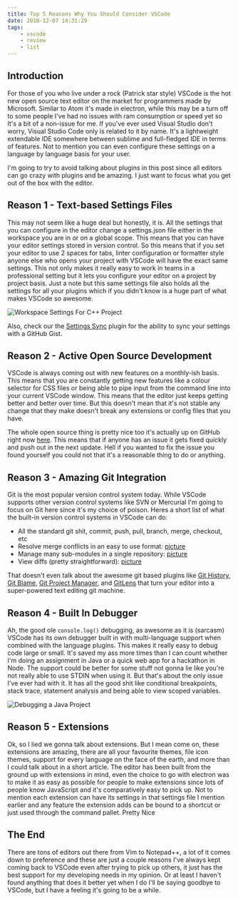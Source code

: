 ```yaml
---
title: Top 5 Reasons Why You Should Consider VSCode
date: 2018-12-07 14:31:29
tags:
    - vscode
    - review
    - list
---
```


## Introduction

For those of you who live under a rock (Patrick star style) VSCode is the hot new open source text editor on the market for programmers made by Microsoft. Similar to Atom it's made in electron, while this may be a turn off to some people I've had no issues with ram consumption or speed yet so It's a bit of a non-issue for me. If you've ever used Visual Studio don't worry, Visual Studio Code only is related to it by name. It's a lightweight extendable IDE somewhere between sublime and full-fledged IDE in terms of features. Not to mention you can even configure these settings on a language by language basis for your user.

I'm going to try to avoid talking about plugins in this post since all editors can go crazy with plugins and be amazing. I just want to focus what you get out of the box with the editor.

## Reason 1 - Text-based Settings Files

This may not seem like a huge deal but honestly, it is. All the settings that you can configure in the editor change a settings.json file either in the workspace you are in or on a global scope. This means that you can have your editor settings stored in version control. So this means that if you set your editor to use 2 spaces for tabs, linter configuration or formatter style anyone else who opens your project with VSCode will have the exact same settings. This not only makes it really easy to work in teams in a professional setting but it lets you configure your editor on a project by project basis. Just a note but this same settings file also holds all the settings for all your plugins which if you didn't know is a huge part of what makes VSCode so awesome. 

![Workspace Settings For C++ Project](/assets/images/vscode/pic1.png)

Also, check our the [Settings Sync](https://marketplace.visualstudio.com/items?itemName=Shan.code-settings-sync&WT.mc_id=vscode-smashing-buhollan) plugin for the ability to sync your settings with a GitHub Gist.

## Reason 2 - Active Open Source Development

VSCode is always coming out with new features on a monthly-ish basis. This means that you are constantly getting new features like a colour selector for CSS files or being able to pipe input from the command line into your current VSCode window. This means that the editor just keeps getting better and better over time. But this doesn't mean that it's not stable any change that they make doesn't break any extensions or config files that you have. 

The whole open source thing is pretty nice too it's actually up on GitHub right now [here](https://github.com/Microsoft/vscode). This means that if anyone has an issue it gets fixed quickly and push out in the next update. Hell if you wanted to fix the issue you found yourself you could not that it's a reasonable thing to do or anything. 

## Reason 3 - Amazing Git Integration

Git is the most popular version control system today. While VSCode supports other version control systems like SVN or Mercurial I'm going to focus on Git here since it's my choice of poison. Heres a short list of what the built-in version control systems in VSCode can do:

- All the standard git shit, commit, push, pull, branch, merge, checkout, etc
- Resolve merge conflicts in an easy to use format: [picture](/assets/images/vscode/pic2.png)
- Manage many sub-modules in a single repository: [picture](/assets/images/vscode/pic3.png)
- View diffs (pretty straightforward): [picture](/assets/images/vscode/pic4.png)

That doesn't even talk about the awesome git based plugins like [Git History](https://marketplace.visualstudio.com/items?itemName=donjayamanne.githistory), [Git Blame](https://marketplace.visualstudio.com/items?itemName=waderyan.gitblame), [Git Project Manager](https://marketplace.visualstudio.com/items?itemName=felipecaputo.git-project-manager), and [GitLens](https://marketplace.visualstudio.com/items?itemName=eamodio.gitlens) that turn your editor into a super-powered text editing git machine.

## Reason 4 - Built In Debugger

Ah, the good ole `console.log()` debugging, as awesome as it is (sarcasm) VSCode has its own debugger built in with multi-language support when combined with the language plugins. This makes it really easy to debug code large or small. It's saved my ass more times than I can count whether I'm doing an assignment in Java or a quick web app for a hackathon in Node. The support could be better for some stuff not gonna lie like you're not really able to use STDIN when using it. But that's about the only issue I've ever had with it. It has all the good shit like conditional breakpoints, stack trace, statement analysis and being able to view scoped variables. 

![Debugging a Java Project](/assets/images/vscode/pic5.png)

## Reason 5 - Extensions

Ok, so I lied we gonna talk about extensions. But I mean come on, these extensions are amazing, there are all your favourite themes, file icon themes, support for every language on the face of the earth, and more than I could talk about in a short article. The editor has been built from the ground up with extensions in mind, even the choice to go with electron was to make it as easy as possible for people to make extensions since lots of people know JavaScript and it's comparatively easy to pick up. Not to mention each extension can have its settings in that settings file I mention earlier and any feature the extension adds can be bound to a shortcut or just used through the command pallet. Pretty Nice

## The End

There are tons of editors out there from Vim to Notepad++, a lot of it comes down to preference and these are just a couple reasons I've always kept coming back to VSCode even after trying to pick up others, it just has the best support for my developing needs in my opinion. Or at least I haven't found anything that does it better yet when I do I'll be saying goodbye to VSCode, but I have a feeling it's going to be a while.
